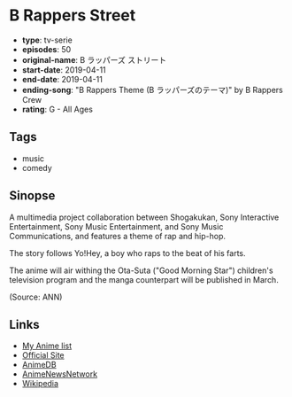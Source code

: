 # B Rappers Street

-   **type**: tv-serie
-   **episodes**: 50
-   **original-name**: B ラッパーズ ストリート
-   **start-date**: 2019-04-11
-   **end-date**: 2019-04-11
-   **ending-song**: "B Rappers Theme (B ラッパーズのテーマ)" by B Rappers Crew
-   **rating**: G - All Ages

## Tags

-   music
-   comedy

## Sinopse

A multimedia project collaboration between Shogakukan, Sony Interactive Entertainment, Sony Music Entertainment, and Sony Music Communications, and features a theme of rap and hip-hop.

The story follows Yo!Hey, a boy who raps to the beat of his farts.

The anime will air withing the Ota-Suta ("Good Morning Star") children's television program and the manga counterpart will be published in March.

(Source: ANN)

## Links

-   [My Anime list](https://myanimelist.net/anime/39031/B_Rappers_Street)
-   [Official Site](https://www.shopro.co.jp/tv/brs/)
-   [AnimeDB](http://anidb.info/perl-bin/animedb.pl?show=anime&aid=14619)
-   [AnimeNewsNetwork](http://www.animenewsnetwork.com/encyclopedia/anime.php?id=22084)
-   [Wikipedia](https://ja.wikipedia.org/wiki/B%E3%83%A9%E3%83%83%E3%83%91%E3%83%BC%E3%82%BA_%E3%82%B9%E3%83%88%E3%83%AA%E3%83%BC%E3%83%88)
